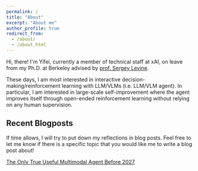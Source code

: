 ```yaml
---
permalink: /
title: "About"
excerpt: "About me"
author_profile: true
redirect_from: 
  - /about/
  - /about.html
---
```


Hi, there! I'm Yifei, currently a member of technical staff at xAI, on leave from my Ph.D. at Berkeley advised by [prof. Sergey Levine](https://people.eecs.berkeley.edu/~svlevine/).

These days, I am most interested in interactive decision-making/reinforcement learning with LLM/VLMs (i.e. LLM/VLM agent). In particular, I am interested in large-scale self-improvement where the agent improves itself through open-ended reinforcement learning without relying on any human supervision.

## Recent Blogposts
If time allows, I will try to put down my reflections in blog posts. Feel free to let me know if there is a specific topic that you would like me to write a blog post about!

[The Only True Useful Multimodal Agent Before 2027](https://www.notion.so/The-Only-True-Useful-Multimodal-Agent-Before-2027-1e18d10b38af80a787ede5eb99ddc612?pvs=4)
